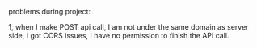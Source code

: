 problems during project:

1, when I make POST api call, I am not under the same domain as server side, I got CORS issues, I have no permission to finish the API call.

